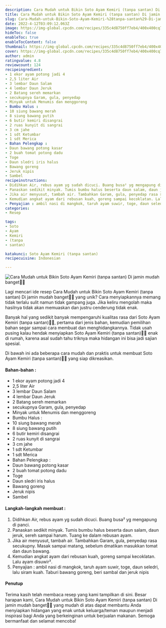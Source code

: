 ```yaml
---
description: Cara Mudah untuk Bikin Soto Ayam Kemiri (tanpa santan) Di jamin mudah banget"
title: Cara Mudah untuk Bikin Soto Ayam Kemiri (tanpa santan) Di jamin mudah banget
slug: Cara-Mudah-untuk-Bikin-Soto-Ayam-Kemiri-%28tanpa-santan%29-Di-jamin-mudah-banget
date: 2022-4-12T03:09:12.063Z
image: https://img-global.cpcdn.com/recipes/335c4d8750ff7eb4/400x400cq70/photo.jpg
hideToc: false
enableToc: true
enableTocContent: false
thumbnail: https://img-global.cpcdn.com/recipes/335c4d8750ff7eb4/400x400cq70/photo.jpg
cover: https://img-global.cpcdn.com/recipes/335c4d8750ff7eb4/400x400cq70/photo.jpg
author: admin
ratingvalue: 4.8
reviewcount: 124
recipeingredient:
- 1 ekor ayam potong jadi 4
- 2,5 liter Air
- 3 lembar Daun Salam
- 4 lembar Daun Jeruk
- 2 Batang sereh memarkan
- secukupnya Garam, gula, penyedap
- Minyak untuk Menumis dan menggoreng
- Bumbu Halus :
- 10 siung bawang merah
- 8 siung bawang putih
- 6 butir kemiri disangrai
- 2 ruas kunyit di sangrai
- 3 cm jahe
- 1 sdt Ketumbar
- 1 sdt Merica
- Bahan Pelengkap :
- Daun bawang potong kasar
- 2 buah tomat potong dadu
- Toge
- Daun sledri iris halus
- Bawang goreng
- Jeruk nipis
- Sambel
recipeinstructions:
- Didihkan Air, rebus ayam yg sudah dicuci. Buang busa² yg mengapung di panci.
- Panaskan sedikit minyak. Tumis bumbu halus beserta daun salam, daun jeruk, sereh sampai harum. Tuang ke dalam rebusan ayam.
- Jika air menyusut, tambah air. Tambahkan Garam, gula, penyedap rasa secukupny. Masak sampai matang, sebelum dmatikan masukkan tomat dan daun bawang.
- Kemudian angkat ayam dari rebusan kuah, goreng sampai kecoklatan. Lalu ayam disuwir².
- Penyajian : ambil nasi di mangkok, taruh ayam suwir, toge, daun seledri, lalu siram kuah. Taburi bawang goreng, beri sambal dan jeruk nipis
categories:
- Resep

tags:
- Soto
- Ayam
- Kemiri
- (tanpa
- santan)

katakunci: Soto Ayam Kemiri (tanpa santan)
recipecuisine: Indonesian

---
```


![Cara Mudah untuk Bikin Soto Ayam Kemiri (tanpa santan) Di jamin mudah banget👩‍🍳](https://img-global.cpcdn.com/recipes/335c4d8750ff7eb4/400x400cq70/photo.jpg)

Lagi mencari ide resep Cara Mudah untuk Bikin Soto Ayam Kemiri (tanpa santan) Di jamin mudah banget👩‍🍳 yang unik? Cara menyiapkannya memang tidak terlalu sulit namun tidak gampang juga. Jika keliru mengolah maka hasilnya tidak akan memuaskan dan justru cenderung tidak enak.

Banyak hal yang sedikit banyak mempengaruhi kualitas rasa dari Soto Ayam Kemiri (tanpa santan)👩‍🍳, pertama dari jenis bahan, kemudian pemilihan bahan segar sampai cara membuat dan menghidangkannya. Tidak usah pusing kalau hendak menyiapkan Soto Ayam Kemiri (tanpa santan)👩‍🍳 enak di rumah, karena asal sudah tahu triknya maka hidangan ini bisa jadi sajian spesial.

Di bawah ini ada beberapa cara mudah dan praktis untuk membuat Soto Ayam Kemiri (tanpa santan)👩‍🍳 yang siap dikreasikan.

<!--inarticleads1-->

#### Bahan-bahan :

- 1 ekor ayam potong jadi 4
- 2,5 liter Air
- 3 lembar Daun Salam
- 4 lembar Daun Jeruk
- 2 Batang sereh memarkan
- secukupnya Garam, gula, penyedap
- Minyak untuk Menumis dan menggoreng
- Bumbu Halus :
- 10 siung bawang merah
- 8 siung bawang putih
- 6 butir kemiri disangrai
- 2 ruas kunyit di sangrai
- 3 cm jahe
- 1 sdt Ketumbar
- 1 sdt Merica
- Bahan Pelengkap :
- Daun bawang potong kasar
- 2 buah tomat potong dadu
- Toge
- Daun sledri iris halus
- Bawang goreng
- Jeruk nipis
- Sambel

<!--inarticleads2-->

#### Langkah-langkah membuat :

1. Didihkan Air, rebus ayam yg sudah dicuci. Buang busa² yg mengapung di panci.
1. Panaskan sedikit minyak. Tumis bumbu halus beserta daun salam, daun jeruk, sereh sampai harum. Tuang ke dalam rebusan ayam.
1. Jika air menyusut, tambah air. Tambahkan Garam, gula, penyedap rasa secukupny. Masak sampai matang, sebelum dmatikan masukkan tomat dan daun bawang.
1. Kemudian angkat ayam dari rebusan kuah, goreng sampai kecoklatan. Lalu ayam disuwir².
1. Penyajian : ambil nasi di mangkok, taruh ayam suwir, toge, daun seledri, lalu siram kuah. Taburi bawang goreng, beri sambal dan jeruk nipis

#### Penutup

Terima kasih telah membaca resep yang kami tampilkan di sini. Besar harapan kami, Cara Mudah untuk Bikin Soto Ayam Kemiri (tanpa santan) Di jamin mudah banget👩‍🍳 yang mudah di atas dapat membantu Anda menyiapkan hidangan yang enak untuk keluarga/teman maupun menjadi inspirasi bagi Anda yang berkeinginan untuk berjualan makanan. Semoga bermanfaat dan selamat mencoba!